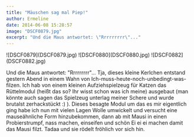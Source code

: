 ```yaml
---
title: "Mäuschen sag mal Piep!"
author: Ermeline
date: 2014-06-08 15:28:57
image: "DSCF0879.jpg"
excerpt: "Und die Maus antwortet: \"Rrrrrrrrr\"..."
---
```


<div class="slideshow_landscape">
![DSCF0879](DSCF0879.jpg)
![DSCF0880](DSCF0880.jpg)
![DSCF0882](DSCF0882.jpg)
</div>

Und die Maus antwortet: "Rrrrrrrrr"... Tja, dieses kleine Kerlchen entstand gestern Abend in einem Wahn von Ich-muss-heute-noch-unbedingt-was-filzen. Ich hab von einem kleinen Aufziehspielzeug für Katzen das Rüttelmodul (heißt das so? Ihr wisst schon was ich meine) ausgebaut (man könnte auch sagen das Spielzeug unterlag meiner Schere und wurde brutalst zerhackstückt :) ). Dieses besagte Modul um das es mir eigentlich ging habe ich nun mit vielen Lagen Wolle umwickelt und versucht eine mauseähnliche Form hinzubekommen, dann ab mit Mausi in einen Probierstrumpf, nass machen, einseifen und schön Ei ei ei machen damit das Mausi filzt. Tadaa und sie rödelt fröhlich vor sich hin.

